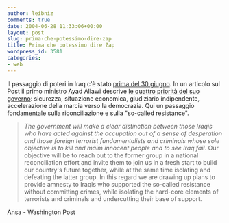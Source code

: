 ```yaml
---
author: leibniz
comments: true
date: 2004-06-28 11:33:06+00:00
layout: post
slug: prima-che-potessimo-dire-zap
title: Prima che potessimo dire Zap
wordpress_id: 3581
categories:
- web
---
```


Il passaggio di poteri in Iraq c'è stato [prima del 30 giugno](http://www.ansa.it/fdg02/200406280846155669/200406280846155669.html). In un articolo sul Post il primo ministro Ayad Allawi descrive [le quattro priorità del suo governo](http://www.washingtonpost.com/ac2/wp-dyn/A6946-2004Jun25?language=printer): sicurezza, situazione economica, giudiziario indipendente, accelerazione della marcia verso la democrazia. Qui un passaggio fondamentale sulla riconciliazione e sulla "so-called resistance". 


> _The government will make a clear distinction between those Iraqis who have acted against the occupation out of a sense of desperation and those foreign terrorist fundamentalists and criminals whose sole objective is to kill and maim innocent people and to see Iraq fail_. Our objective will be to reach out to the former group in a national reconciliation effort and invite them to join us in a fresh start to build our country's future together, while at the same time isolating and defeating the latter group. In this regard we are drawing up plans to provide amnesty to Iraqis who supported the so-called resistance without committing crimes, while isolating the hard-core elements of terrorists and criminals and undercutting their base of support.


Ansa - Washington Post
